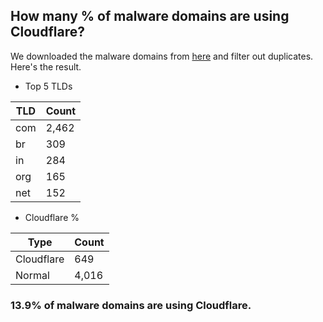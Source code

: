 ## How many % of malware domains are using Cloudflare?


We downloaded the malware domains from [here](https://urlhaus.abuse.ch) and filter out duplicates.
Here's the result.


[//]: # (start replacement)


- Top 5 TLDs

| TLD | Count |
| --- | --- |
| com | 2,462 |
| br | 309 |
| in | 284 |
| org | 165 |
| net | 152 |


- Cloudflare %

| Type | Count |
| --- | --- |
| Cloudflare | 649 |
| Normal | 4,016 |


### 13.9% of malware domains are using Cloudflare.